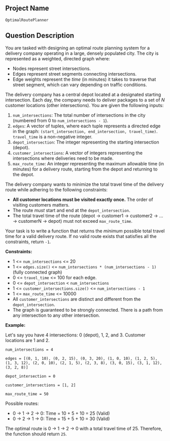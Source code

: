 ## Project Name

`OptimalRoutePlanner`

## Question Description

You are tasked with designing an optimal route planning system for a delivery company operating in a large, densely populated city. The city is represented as a weighted, directed graph where:

*   Nodes represent street intersections.
*   Edges represent street segments connecting intersections.
*   Edge weights represent the *time* (in minutes) it takes to traverse that street segment, which can vary depending on traffic conditions.

The delivery company has a central depot located at a designated starting intersection. Each day, the company needs to deliver packages to a set of *N* customer locations (other intersections). You are given the following inputs:

1.  `num_intersections`: The total number of intersections in the city (numbered from 0 to `num_intersections - 1`).
2.  `edges`: A vector of tuples, where each tuple represents a directed edge in the graph: `(start_intersection, end_intersection, travel_time)`.  `travel_time` is a non-negative integer.
3.  `depot_intersection`: The integer representing the starting intersection (depot).
4.  `customer_intersections`: A vector of integers representing the intersections where deliveries need to be made.
5.  `max_route_time`: An integer representing the maximum allowable time (in minutes) for a delivery route, starting from the depot and returning to the depot.

The delivery company wants to minimize the total travel time of the delivery route while adhering to the following constraints:

*   **All customer locations must be visited exactly once.** The order of visiting customers matters.
*   The route *must* start and end at the `depot_intersection`.
*   The total travel time of the route (depot -> customer1 -> customer2 -> ... -> customerN -> depot) must not exceed `max_route_time`.

Your task is to write a function that returns the *minimum* possible total travel time for a valid delivery route. If no valid route exists that satisfies all the constraints, return `-1`.

**Constraints:**

*   1 <= `num_intersections` <= 20
*   1 <= `edges.size()` <= `num_intersections * (num_intersections - 1)` (fully connected graph)
*   0 <= `travel_time` <= 100 for each edge.
*   0 <= `depot_intersection` < `num_intersections`
*   1 <= `customer_intersections.size()` <= `num_intersections - 1`
*   1 <= `max_route_time` <= 10000
*   All `customer_intersections` are distinct and different from the `depot_intersection`.
*   The graph is guaranteed to be strongly connected.  There is a path from any intersection to any other intersection.

**Example:**

Let's say you have 4 intersections: 0 (depot), 1, 2, and 3.  Customer locations are 1 and 2.

`num_intersections = 4`

`edges = [(0, 1, 10), (0, 2, 15), (0, 3, 20), (1, 0, 10), (1, 2, 5), (1, 3, 12), (2, 0, 10), (2, 1, 5), (2, 3, 8), (3, 0, 15), (3, 1, 12), (3, 2, 8)]`

`depot_intersection = 0`

`customer_intersections = [1, 2]`

`max_route_time = 50`

Possible routes:

*   0 -> 1 -> 2 -> 0: Time = 10 + 5 + 10 = 25  (Valid)
*   0 -> 2 -> 1 -> 0: Time = 15 + 5 + 10 = 30  (Valid)

The optimal route is 0 -> 1 -> 2 -> 0 with a total travel time of 25.  Therefore, the function should return `25`.
